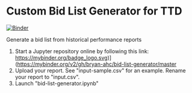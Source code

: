 # Custom Bid List Generator for TTD
[![Binder](https://mybinder.org/badge_logo.svg)](https://mybinder.org/v2/gh/bryan-ahc/bid-list-generator/master)

Generate a bid list from historical performance reports
1. Start a Jupyter repository online by following this link: https://mybinder.org/badge_logo.svg)](https://mybinder.org/v2/gh/bryan-ahc/bid-list-generator/master
2. Upload your report. See "input-sample.csv" for an example. Rename your report to "input.csv".
3. Launch "bid-list-generator.ipynb"
